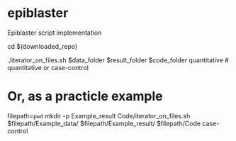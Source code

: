 # epiblaster
 Epiblaster script implementation


cd $(downloaded_repo)    

./iterator_on_files.sh 
$data_folder
$result_folder
$code_folder
quantitative   # quantitative or case-control


# Or, as a practicle example 
filepath=`pwd`
mkdir -p Example_result
Code/iterator_on_files.sh $filepath/Example_data/ $filepath/Example_result/ $filepath/Code case-control   


